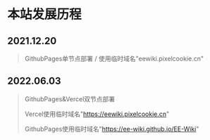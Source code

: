 # 本站发展历程

## 2021.12.20

> GithubPages单节点部署 / 使用临时域名"eewiki.pixelcookie.cn"

## 2022.06.03

> GithubPages&Vercel双节点部署
>
> Vercel使用临时域名"https://eewiki.pixelcookie.cn"
>
> GithubPages使用临时域名"https://ee-wiki.github.io/EE-Wiki"
